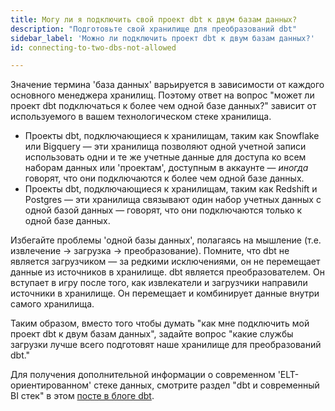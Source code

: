 ```yaml
---
title: Могу ли я подключить свой проект dbt к двум базам данных?
description: "Подготовьте свой хранилище для преобразований dbt"
sidebar_label: 'Можно ли подключить проект dbt к двум базам данных?'
id: connecting-to-two-dbs-not-allowed

---
```


Значение термина 'база данных' варьируется в зависимости от каждого основного менеджера хранилищ. Поэтому ответ на вопрос "может ли проект dbt подключаться к более чем одной базе данных?" зависит от используемого в вашем технологическом стеке хранилища.

* Проекты dbt, подключающиеся к хранилищам, таким как Snowflake или Bigquery — эти хранилища позволяют одной учетной записи использовать одни и те же учетные данные для доступа ко всем наборам данных или 'проектам', доступным в аккаунте — _иногда_ говорят, что они подключаются к более чем одной базе данных.
* Проекты dbt, подключающиеся к хранилищам, таким как Redshift и Postgres — эти хранилища связывают один набор учетных данных с одной базой данных — говорят, что они подключаются только к одной базе данных.

Избегайте проблемы 'одной базы данных', полагаясь на мышление <Term id="elt" /> (т.е. извлечение -> загрузка -> преобразование). Помните, что dbt не является загрузчиком — за редкими исключениями, он не перемещает данные из источников в хранилище. dbt является преобразователем. Он вступает в игру после того, как извлекатели и загрузчики направили источники в хранилище. Он перемещает и комбинирует данные внутри самого хранилища.

Таким образом, вместо того чтобы думать "как мне подключить мой проект dbt к двум базам данных", задайте вопрос "какие службы загрузки лучше всего подготовят наше хранилище для преобразований dbt."

Для получения дополнительной информации о современном 'ELT-ориентированном' стекe данных, смотрите раздел "dbt и современный BI стек" в этом [посте в блоге dbt](https://blog.getdbt.com/what-exactly-is-dbt).